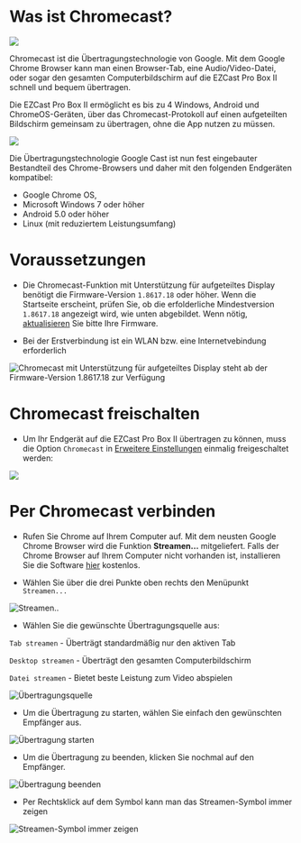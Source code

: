 # Was ist Chromecast?

![](/images/Chromecast_logo.png)

Chromecast ist die Übertragungstechnologie von Google. Mit dem Google Chrome Browser kann man einen Browser-Tab, eine Audio/Video-Datei, oder sogar den gesamten Computerbildschirm auf die EZCast Pro Box II schnell und bequem übertragen. 

Die EZCast Pro Box II ermöglicht es bis zu 4 Windows, Android und ChromeOS-Geräten, über das Chromecast-Protokoll auf einen aufgeteilten Bildschirm gemeinsam zu übertragen, ohne die App nutzen zu müssen.

![](/images/Chrome_select_stream.jpg)

Die Übertragungstechnologie Google Cast ist nun fest eingebauter Bestandteil des Chrome-Browsers und daher mit den folgenden Endgeräten kompatibel: 

* Google Chrome OS,
* Microsoft Windows 7 oder höher
* Android 5.0 oder höher
* Linux (mit reduziertem Leistungsumfang)

# Voraussetzungen

* Die Chromecast-Funktion mit Unterstützung für aufgeteiltes Display benötigt die Firmware-Version `1.8617.18` oder höher. Wenn die Startseite erscheint, prüfen Sie, ob die erfolderliche Mindestversion `1.8617.18` angezeigt wird, wie unten abgebildet. Wenn nötig,  [aktualisieren](firmware-upgrade.md) Sie bitte Ihre Firmware.

* Bei der Erstverbindung ist ein WLAN bzw. eine Internetvebindung erforderlich

![Chromecast mit Unterstützung für aufgeteiltes Display steht ab der Firmware-Version 1.8617.18 zur Verfügung](/images/ProIIStick_Firmware-Version.1.8617.18.png)

# Chromecast freischalten

* Um Ihr Endgerät auf die EZCast Pro Box II übertragen zu können, muss die Option `Chromecast` in [Erweitere Einstellungen](adv.settings.md#Chromecast) einmalig freigeschaltet werden:

![](/images/Chromecast-support.jpg)

# Per Chromecast verbinden

* Rufen Sie Chrome auf Ihrem Computer auf. Mit dem neusten Google Chrome Browser wird die Funktion **Streamen...** mitgeliefert. Falls der Chrome Browser auf Ihrem Computer nicht vorhanden ist, installieren Sie die Software [hier](http://google.de/chrome) kostenlos.

* Wählen Sie über die drei Punkte oben rechts den Menüpunkt `Streamen...`

![Streamen..](/images/Chrome_stream.jpg)

* Wählen Sie die gewünschte Übertragungsquelle aus:

`Tab streamen` - Überträgt standardmäßig nur den aktiven Tab

`Desktop streamen` - Überträgt den gesamten Computerbildschirm 

`Datei streamen` - Bietet beste Leistung zum Video abspielen

![Übertragungsquelle](/images/Chrome_select_stream2.jpg)

* Um die Übertragung zu starten, wählen Sie einfach den gewünschten Empfänger aus.

![Übertragung starten](/images/Chrome_start_stream.jpg)

* Um die Übertragung zu beenden, klicken Sie nochmal auf den Empfänger.

![Übertragung beenden](/images/end_stream.jpg)

* Per Rechtsklick auf dem Symbol kann man das Streamen-Symbol immer zeigen

![Streamen-Symbol immer zeigen](/images/Always_show_icon.jpg)